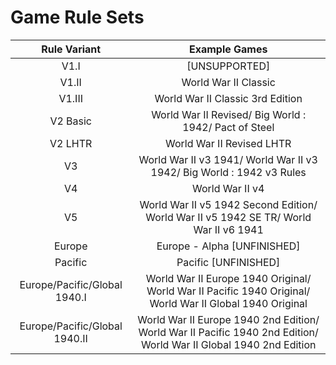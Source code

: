 # Game Rule Sets

| Rule Variant  | Example Games |
|:-------------:|:----------------:|
| V1.I | [UNSUPPORTED] |
| V1.II | World War II Classic |
| V1.III | World War II Classic 3rd Edition |
| V2 Basic | World War II Revised/ Big World : 1942/ Pact of Steel |
| V2 LHTR | World War II Revised LHTR |
| V3 | World War II v3 1941/ World War II v3 1942/ Big World : 1942 v3 Rules |
| V4 | World War II v4 |
| V5 | World War II v5 1942 Second Edition/ World War II v5 1942 SE TR/ World War II v6 1941 |
| Europe | Europe - Alpha [UNFINISHED] |
| Pacific | Pacific [UNFINISHED] |
| Europe/Pacific/Global 1940.I | World War II Europe 1940 Original/ World War II Pacific 1940 Original/ World War II Global 1940 Original |
| Europe/Pacific/Global 1940.II | World War II Europe 1940 2nd Edition/ World War II Pacific 1940 2nd Edition/ World War II Global 1940 2nd Edition |



